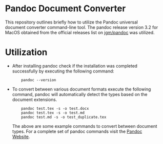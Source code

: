 # Pandoc Document Converter

This repository outlines briefly how to utilize the Pandoc universal document converter command-line tool. The pandoc release version 3.2 for MacOS obtained from the official releases list on [jgm/pandoc](pandoc-3.2-x86_64-macOS.pkg) was utilized.

# Utilization

* After installing pandoc check if the installation was completed successfully by executing the following command:
    ```
        pandoc --version
    ```
* To convert between various document formats execute the following command, pandoc will automatically detect the types based on the document extensions.
    ```
        pandoc test.tex -s -o test.docx
        pandoc test.tex -s -o test.md
        pandoc test.md -s -o test_duplicate.tex
    ```
    The above are some example commands to convert between document types. For a complete set of pandoc commands visit the [Pandoc Website](https://www.pandoc.org/getting-started.html).
